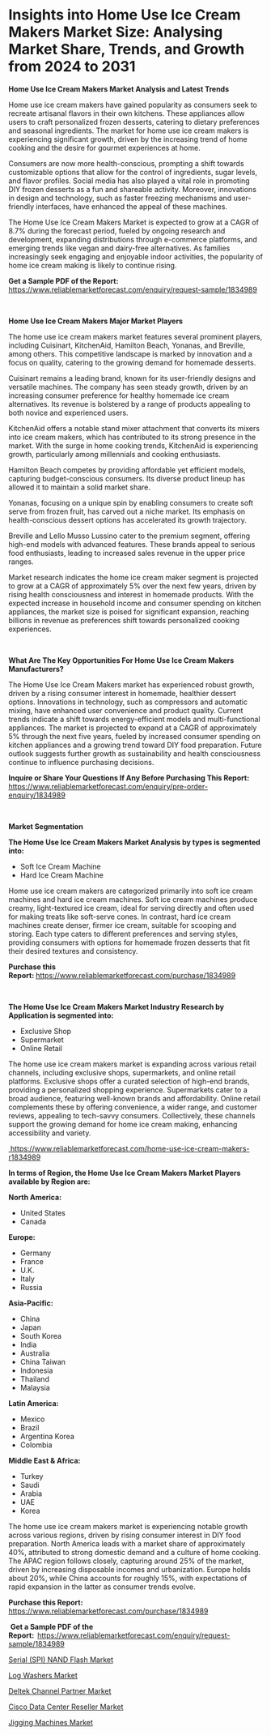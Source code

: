 <p><h1>Insights into Home Use Ice Cream Makers Market Size: Analysing Market Share, Trends, and Growth from 2024 to 2031</h1></p><p><strong>Home Use Ice Cream Makers Market Analysis and Latest Trends</strong></p>
<p><p>Home use ice cream makers have gained popularity as consumers seek to recreate artisanal flavors in their own kitchens. These appliances allow users to craft personalized frozen desserts, catering to dietary preferences and seasonal ingredients. The market for home use ice cream makers is experiencing significant growth, driven by the increasing trend of home cooking and the desire for gourmet experiences at home. </p><p>Consumers are now more health-conscious, prompting a shift towards customizable options that allow for the control of ingredients, sugar levels, and flavor profiles. Social media has also played a vital role in promoting DIY frozen desserts as a fun and shareable activity. Moreover, innovations in design and technology, such as faster freezing mechanisms and user-friendly interfaces, have enhanced the appeal of these machines. </p><p>The Home Use Ice Cream Makers Market is expected to grow at a CAGR of 8.7% during the forecast period, fueled by ongoing research and development, expanding distributions through e-commerce platforms, and emerging trends like vegan and dairy-free alternatives. As families increasingly seek engaging and enjoyable indoor activities, the popularity of home ice cream making is likely to continue rising.</p></p>
<p><strong>Get a Sample PDF of the Report:&nbsp;</strong> <a href="https://www.reliablemarketforecast.com/enquiry/request-sample/1834989?utm_campaign=1435&utm_medium=2&utm_source=Github&utm_content=ia&utm_term=16102024&utm_id=home-use-ice-cream-makers">https://www.reliablemarketforecast.com/enquiry/request-sample/1834989</a></p>
<p>&nbsp;</p>
<p><strong>Home Use Ice Cream Makers Major Market Players</strong></p>
<p><p>The home use ice cream makers market features several prominent players, including Cuisinart, KitchenAid, Hamilton Beach, Yonanas, and Breville, among others. This competitive landscape is marked by innovation and a focus on quality, catering to the growing demand for homemade desserts.</p><p>Cuisinart remains a leading brand, known for its user-friendly designs and versatile machines. The company has seen steady growth, driven by an increasing consumer preference for healthy homemade ice cream alternatives. Its revenue is bolstered by a range of products appealing to both novice and experienced users.</p><p>KitchenAid offers a notable stand mixer attachment that converts its mixers into ice cream makers, which has contributed to its strong presence in the market. With the surge in home cooking trends, KitchenAid is experiencing growth, particularly among millennials and cooking enthusiasts.</p><p>Hamilton Beach competes by providing affordable yet efficient models, capturing budget-conscious consumers. Its diverse product lineup has allowed it to maintain a solid market share.</p><p>Yonanas, focusing on a unique spin by enabling consumers to create soft serve from frozen fruit, has carved out a niche market. Its emphasis on health-conscious dessert options has accelerated its growth trajectory.</p><p>Breville and Lello Musso Lussino cater to the premium segment, offering high-end models with advanced features. These brands appeal to serious food enthusiasts, leading to increased sales revenue in the upper price ranges.</p><p>Market research indicates the home ice cream maker segment is projected to grow at a CAGR of approximately 5% over the next few years, driven by rising health consciousness and interest in homemade products. With the expected increase in household income and consumer spending on kitchen appliances, the market size is poised for significant expansion, reaching billions in revenue as preferences shift towards personalized cooking experiences.</p></p>
<p>&nbsp;</p>
<p><strong>What Are The Key Opportunities For Home Use Ice Cream Makers Manufacturers?</strong></p>
<p><p>The Home Use Ice Cream Makers market has experienced robust growth, driven by a rising consumer interest in homemade, healthier dessert options. Innovations in technology, such as compressors and automatic mixing, have enhanced user convenience and product quality. Current trends indicate a shift towards energy-efficient models and multi-functional appliances. The market is projected to expand at a CAGR of approximately 5% through the next five years, fueled by increased consumer spending on kitchen appliances and a growing trend toward DIY food preparation. Future outlook suggests further growth as sustainability and health consciousness continue to influence purchasing decisions.</p></p>
<p><strong>Inquire or Share Your Questions If Any Before Purchasing This Report:</strong> <a href="https://www.reliablemarketforecast.com/enquiry/pre-order-enquiry/1834989?utm_campaign=1435&utm_medium=2&utm_source=Github&utm_content=ia&utm_term=16102024&utm_id=home-use-ice-cream-makers">https://www.reliablemarketforecast.com/enquiry/pre-order-enquiry/1834989</a></p>
<p>&nbsp;</p>
<p><strong>Market Segmentation</strong></p>
<p><strong>The Home Use Ice Cream Makers Market Analysis by types is segmented into:</strong></p>
<p><ul><li>Soft Ice Cream Machine</li><li>Hard Ice Cream Machine</li></ul></p>
<p><p>Home use ice cream makers are categorized primarily into soft ice cream machines and hard ice cream machines. Soft ice cream machines produce creamy, light-textured ice cream, ideal for serving directly and often used for making treats like soft-serve cones. In contrast, hard ice cream machines create denser, firmer ice cream, suitable for scooping and storing. Each type caters to different preferences and serving styles, providing consumers with options for homemade frozen desserts that fit their desired textures and consistency.</p></p>
<p><strong>Purchase this Report:&nbsp;</strong><a href="https://www.reliablemarketforecast.com/purchase/1834989?utm_campaign=1435&utm_medium=2&utm_source=Github&utm_content=ia&utm_term=16102024&utm_id=home-use-ice-cream-makers">https://www.reliablemarketforecast.com/purchase/1834989</a></p>
<p>&nbsp;</p>
<p><strong>The Home Use Ice Cream Makers Market Industry Research by Application is segmented into:</strong></p>
<p><ul><li>Exclusive Shop</li><li>Supermarket</li><li>Online Retail</li></ul></p>
<p><p>The home use ice cream makers market is expanding across various retail channels, including exclusive shops, supermarkets, and online retail platforms. Exclusive shops offer a curated selection of high-end brands, providing a personalized shopping experience. Supermarkets cater to a broad audience, featuring well-known brands and affordability. Online retail complements these by offering convenience, a wider range, and customer reviews, appealing to tech-savvy consumers. Collectively, these channels support the growing demand for home ice cream making, enhancing accessibility and variety.</p></p>
<p><a href="https://www.reliablemarketforecast.com/home-use-ice-cream-makers-r1834989?utm_campaign=1435&utm_medium=2&utm_source=Github&utm_content=ia&utm_term=16102024&utm_id=home-use-ice-cream-makers">&nbsp;https://www.reliablemarketforecast.com/home-use-ice-cream-makers-r1834989</a></p>
<p><strong>In terms of Region, the Home Use Ice Cream Makers Market Players available by Region are:</strong></p>
<p>
    <p> <strong> North America: </strong>
        <ul>
            <li>United States</li>
            <li>Canada</li>
        </ul>
        </p> 
    <p> <strong> Europe: </strong>
        <ul>
            <li>Germany</li>
            <li>France</li>
            <li>U.K.</li>
            <li>Italy</li>
            <li>Russia</li>
        </ul>
        </p> 
    <p> <strong> Asia-Pacific: </strong>
        <ul>
            <li>China</li>
            <li>Japan</li>
            <li>South Korea</li>
            <li>India</li>
            <li>Australia</li>
            <li>China Taiwan</li>
            <li>Indonesia</li>
            <li>Thailand</li>
            <li>Malaysia</li>
        </ul>
        </p> 
    <p> <strong> Latin America: </strong>
        <ul>
            <li>Mexico</li>
            <li>Brazil</li>
            <li>Argentina Korea</li>
            <li>Colombia</li>
        </ul>
        </p> 
    <p> <strong> Middle East & Africa: </strong>
        <ul>
            <li>Turkey</li>
            <li>Saudi</li>
            <li>Arabia</li>
            <li>UAE</li>
            <li>Korea</li>
        </ul>
    </p>
    </p>
<p><p>The home use ice cream makers market is experiencing notable growth across various regions, driven by rising consumer interest in DIY food preparation. North America leads with a market share of approximately 40%, attributed to strong domestic demand and a culture of home cooking. The APAC region follows closely, capturing around 25% of the market, driven by increasing disposable incomes and urbanization. Europe holds about 20%, while China accounts for roughly 15%, with expectations of rapid expansion in the latter as consumer trends evolve.</p></p>
<p><strong>Purchase this Report: </strong><a href="https://www.reliablemarketforecast.com/purchase/1834989?utm_campaign=1435&utm_medium=2&utm_source=Github&utm_content=ia&utm_term=16102024&utm_id=home-use-ice-cream-makers">https://www.reliablemarketforecast.com/purchase/1834989</a></p>
<p>&nbsp;<strong>Get a Sample PDF of the Report:&nbsp;&nbsp;</strong><a href="https://www.reliablemarketforecast.com/enquiry/request-sample/1834989?utm_campaign=1435&utm_medium=2&utm_source=Github&utm_content=ia&utm_term=16102024&utm_id=home-use-ice-cream-makers">https://www.reliablemarketforecast.com/enquiry/request-sample/1834989</a></p>
<p><strong></strong></p>
<p><p><a href="https://github.com/philipa0wcpic/Market-Research-Report-List-1/blob/main/serial-spi-nand-flash-market.md?utm_campaign=1435&utm_medium=2&utm_source=Github&utm_content=ia&utm_term=16102024&utm_id=home-use-ice-cream-makers">Serial (SPI) NAND Flash Market</a></p><p><a href="https://issuu.com/reportprime-2/docs/log-washers-market-size-2030.pptx_6a55efc645ee00?utm_campaign=1435&utm_medium=2&utm_source=Github&utm_content=ia&utm_term=16102024&utm_id=home-use-ice-cream-makers">Log Washers Market</a></p><p><a href="https://www.linkedin.com/pulse/global-deltek-channel-partner-market-exploring-share-trends-fuaof?utm_campaign=1435&utm_medium=2&utm_source=Github&utm_content=ia&utm_term=16102024&utm_id=home-use-ice-cream-makers">Deltek Channel Partner Market</a></p><p><a href="https://www.linkedin.com/pulse/digital-transformation-cisco-data-center-reseller-industry-yymyf?trk=public_post_embed_feed-article-content&utm_campaign=1435&utm_medium=2&utm_source=Github&utm_content=ia&utm_term=16102024&utm_id=home-use-ice-cream-makers">Cisco Data Center Reseller Market</a></p><p><a href="https://issuu.com/reportprime-2/docs/jigging-machines-market-size-2030.p_1ac149c91b7329?utm_campaign=1435&utm_medium=2&utm_source=Github&utm_content=ia&utm_term=16102024&utm_id=home-use-ice-cream-makers">Jigging Machines Market</a></p></p>